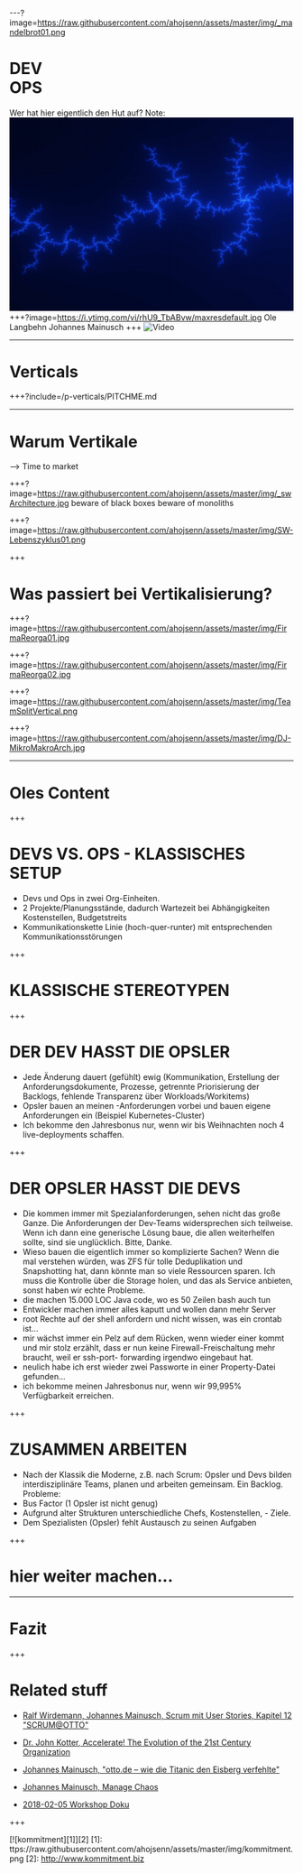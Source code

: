 ---?image=https://raw.githubusercontent.com/ahojsenn/assets/master/img/_mandelbrot01.png
# DEV<br>OPS
<!-- .element: style="font-size: 5em; color: orange"-->
Wer hat hier eigentlich den Hut auf?
Note:
![image](https://raw.githubusercontent.com/ahojsenn/assets/master/img/_mandelbrot01.png)
+++?image=https://i.ytimg.com/vi/rhU9_TbABvw/maxresdefault.jpg
Ole Langbehn
Johannes Mainusch
+++
![Video](https://www.youtube.com/watch?v=rhU9_TbABvw)

---
# Verticals
+++?include=/p-verticals/PITCHME.md


---
# Warum Vertikale
--> Time to market

+++?image=https://raw.githubusercontent.com/ahojsenn/assets/master/img/_swArchitecture.jpg
    beware of black boxes
    <!-- .element: class="fragment fade-out" style="font-size: 1em; color: #ff7700;" -->
    beware of monoliths
    <!-- .element: class="fragment fade-out" style="font-size: 1em; color: #ff7700;" -->

+++?image=https://raw.githubusercontent.com/ahojsenn/assets/master/img/SW-Lebenszyklus01.png

+++
# Was passiert bei Vertikalisierung?

+++?image=https://raw.githubusercontent.com/ahojsenn/assets/master/img/FirmaReorga01.jpg

+++?image=https://raw.githubusercontent.com/ahojsenn/assets/master/img/FirmaReorga02.jpg

+++?image=https://raw.githubusercontent.com/ahojsenn/assets/master/img/TeamSplitVertical.png

+++?image=https://raw.githubusercontent.com/ahojsenn/assets/master/img/DJ-MikroMakroArch.jpg

---
# Oles Content
 
+++
# DEVS VS. OPS - KLASSISCHES SETUP
- Devs und Ops in zwei Org-Einheiten.
- 2 Projekte/Planungsstände, dadurch Wartezeit bei Abhängigkeiten Kostenstellen, Budgetstreits
- Kommunikationskette Linie (hoch-quer-runter) mit entsprechenden Kommunikationsstörungen

+++
# KLASSISCHE STEREOTYPEN

+++
# DER DEV HASST DIE OPSLER
- Jede Änderung dauert (gefühlt) ewig (Kommunikation, Erstellung der Anforderungsdokumente, Prozesse, getrennte Priorisierung der Backlogs, fehlende Transparenz über Workloads/Workitems)
- Opsler bauen an meinen -Anforderungen vorbei und bauen eigene Anforderungen ein (Beispiel Kubernetes-Cluster)
- Ich bekomme den Jahresbonus nur, wenn wir bis Weihnachten noch 4 live-deployments schaffen.

+++
# DER OPSLER HASST DIE DEVS
- Die kommen immer mit Spezialanforderungen, sehen nicht das große Ganze. Die Anforderungen der Dev-Teams widersprechen sich teilweise. Wenn ich dann eine generische Lösung baue, die allen weiterhelfen sollte, sind sie unglücklich. Bitte, Danke. 
- Wieso bauen die eigentlich immer so komplizierte Sachen? Wenn die mal verstehen würden, was ZFS für tolle Deduplikation und Snapshotting hat, dann könnte man so viele Ressourcen sparen. Ich muss die Kontrolle über die Storage holen, und das als Service anbieten, sonst haben wir echte Probleme.
- die machen 15.000 LOC Java code, wo es 50 Zeilen bash auch tun
- Entwickler machen immer alles kaputt und wollen dann mehr Server
- root Rechte auf der shell anfordern und nicht wissen, was ein crontab ist...
- mir wächst immer ein Pelz auf dem Rücken, wenn wieder einer kommt und mir stolz erzählt, dass er nun keine Firewall-Freischaltung mehr braucht, weil er ssh-port- forwarding irgendwo eingebaut hat.
- neulich habe ich erst wieder zwei Passworte in einer Property-Datei gefunden...
- ich bekomme meinen Jahresbonus nur, wenn wir 99,995% Verfügbarkeit erreichen.

+++
# ZUSAMMEN ARBEITEN
- Nach der Klassik die Moderne, z.B. nach Scrum: Opsler und Devs bilden interdisziplinäre Teams, planen und arbeiten gemeinsam. Ein Backlog. Probleme:
- Bus Factor (1 Opsler ist nicht genug)
- Aufgrund alter Strukturen unterschiedliche Chefs, Kostenstellen, - Ziele.
- Dem Spezialisten (Opsler) fehlt Austausch zu seinen Aufgaben

+++
# hier weiter machen...



---
# Fazit

+++
<!-- .slide: data-background="#9B3036" style="text-align: left; font-size: 0.6em;"-->
# Related stuff

- [Ralf Wirdemann, Johannes Mainusch, Scrum mit User Stories, Kapitel 12 "SCRUM@OTTO"](http://www.hanser-fachbuch.de/buch/Scrum+mit+User+Stories/9783446450523)
<!-- .element: style="color: white;" -->
- [Dr. John Kotter, Accelerate! The Evolution of the 21st Century Organization](https://www.youtube.com/watch?v=Pc7EVXnF2aI)
<!-- .element: style="color: white;" -->
- [Johannes Mainusch, "otto.de – wie die Titanic den Eisberg verfehlte"](https://www.heise.de/developer/artikel/Johannes-Mainusch-otto-de-wie-die-Titanic-den-Eisberg-verfehlte-3491223.html)
<!-- .element: style="color: white;" -->
- [Johannes Mainusch, Manage Chaos](https://gitpitch.com/kommitment/verticals/master?grs=bitbucket&p=p-intro)
<!-- .element: style="color: white;" -->
- [2018-02-05 Workshop Doku](https://drive.google.com/drive/folders/0Bzr9vgG2NdI0U0tjWkszd1dUNWc?usp=sharing)
<!-- .element: style="color: white;" -->


+++
<!-- .slide: data-background="#9B3036" -->

[![kommitment][1]][2]
[1]: ttps://raw.githubusercontent.com/ahojsenn/assets/master/img/kommitment.png
[2]: http://www.kommitment.biz
<!-- .element: style="border: 0px !important;" -->

